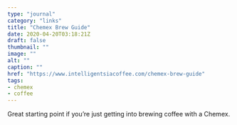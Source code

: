 ```yaml
---
type: "journal"
category: "links"
title: "Chemex Brew Guide"
date: 2020-04-20T03:18:21Z
draft: false
thumbnail: ""
image: ""
alt: ""
caption: ""
href: "https://www.intelligentsiacoffee.com/chemex-brew-guide"
tags:
- chemex
- coffee
---
```


Great starting point if you’re just getting into brewing coffee with a Chemex.
